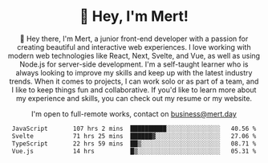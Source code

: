 <div align="center">
  <h1 align="center">👋 Hey, I'm Mert! </h1>
<p>
 🎉 Hey there, I'm Mert, a junior front-end developer with a passion for creating beautiful and interactive web experiences. I love working with modern web technologies like React, Next, Svelte, and Vue, as well as using Node.js for server-side development. I'm a self-taught learner who is always looking to improve my skills and keep up with the latest industry trends. When it comes to projects, I can work solo or as part of a team, and I like to keep things fun and collaborative. If you'd like to learn more about my experience and skills, you can check out my resume or my website.
</p>

  I'm open to full-remote works, contact on [business@mert.day](mailto:business@mert.day) 
  
<!--START_SECTION:waka-->

```txt
JavaScript       107 hrs 2 mins  ██████████░░░░░░░░░░░░░░░   40.56 %
Svelte           71 hrs 25 mins  ██████▓░░░░░░░░░░░░░░░░░░   27.06 %
TypeScript       22 hrs 59 mins  ██▒░░░░░░░░░░░░░░░░░░░░░░   08.71 %
Vue.js           14 hrs          █▒░░░░░░░░░░░░░░░░░░░░░░░   05.31 %
```

<!--END_SECTION:waka-->
